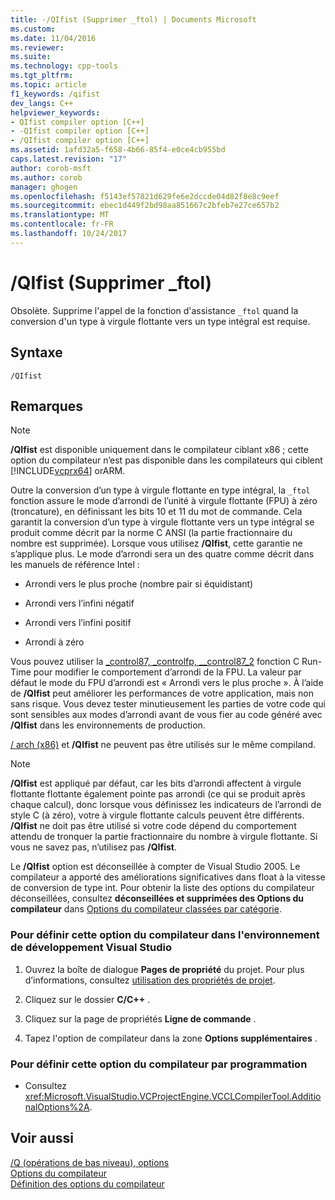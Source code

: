 ```yaml
---
title: -/QIfist (Supprimer _ftol) | Documents Microsoft
ms.custom: 
ms.date: 11/04/2016
ms.reviewer: 
ms.suite: 
ms.technology: cpp-tools
ms.tgt_pltfrm: 
ms.topic: article
f1_keywords: /qifist
dev_langs: C++
helpviewer_keywords:
- QIfist compiler option [C++]
- -QIfist compiler option [C++]
- /QIfist compiler option [C++]
ms.assetid: 1afd32a5-f658-4b66-85f4-e0ce4cb955bd
caps.latest.revision: "17"
author: corob-msft
ms.author: corob
manager: ghogen
ms.openlocfilehash: f5143ef57821d629fe6e2dccde04d82f8e8c9eef
ms.sourcegitcommit: ebec1d449f2bd98aa851667c2bfeb7e27ce657b2
ms.translationtype: MT
ms.contentlocale: fr-FR
ms.lasthandoff: 10/24/2017
---
```

# <a name="qifist-suppress-ftol"></a>/QIfist (Supprimer _ftol)
Obsolète. Supprime l'appel de la fonction d'assistance `_ftol` quand la conversion d'un type à virgule flottante vers un type intégral est requise.  
  
## <a name="syntax"></a>Syntaxe  
  
```  
/QIfist  
```  
  
## <a name="remarks"></a>Remarques  
  
> [!NOTE]
>  **/QIfist** est disponible uniquement dans le compilateur ciblant x86 ; cette option du compilateur n’est pas disponible dans les compilateurs qui ciblent [!INCLUDE[vcprx64](../../assembler/inline/includes/vcprx64_md.md)] orARM.  
  
 Outre la conversion d’un type à virgule flottante en type intégral, la `_ftol` fonction assure le mode d’arrondi de l’unité à virgule flottante (FPU) à zéro (troncature), en définissant les bits 10 et 11 du mot de commande. Cela garantit la conversion d’un type à virgule flottante vers un type intégral se produit comme décrit par la norme C ANSI (la partie fractionnaire du nombre est supprimée). Lorsque vous utilisez **/QIfist**, cette garantie ne s’applique plus. Le mode d’arrondi sera un des quatre comme décrit dans les manuels de référence Intel :  
  
-   Arrondi vers le plus proche (nombre pair si équidistant)  
  
-   Arrondi vers l’infini négatif  
  
-   Arrondi vers l’infini positif  
  
-   Arrondi à zéro  
  
 Vous pouvez utiliser la [_control87, _controlfp, \__control87_2](../../c-runtime-library/reference/control87-controlfp-control87-2.md) fonction C Run-Time pour modifier le comportement d’arrondi de la FPU. La valeur par défaut le mode du FPU d’arrondi est « Arrondi vers le plus proche ». À l’aide de **/QIfist** peut améliorer les performances de votre application, mais non sans risque. Vous devez tester minutieusement les parties de votre code qui sont sensibles aux modes d’arrondi avant de vous fier au code généré avec **/QIfist** dans les environnements de production.  
  
 [/ arch (x86)](../../build/reference/arch-x86.md) et **/QIfist** ne peuvent pas être utilisés sur le même compiland.  
  
> [!NOTE]
>  **/QIfist** est appliqué par défaut, car les bits d’arrondi affectent à virgule flottante flottante également pointe pas arrondi (ce qui se produit après chaque calcul), donc lorsque vous définissez les indicateurs de l’arrondi de style C (à zéro), votre à virgule flottante calculs peuvent être différents. **/QIfist** ne doit pas être utilisé si votre code dépend du comportement attendu de tronquer la partie fractionnaire du nombre à virgule flottante. Si vous ne savez pas, n’utilisez pas **/QIfist**.  
  
 Le **/QIfist** option est déconseillée à compter de Visual Studio 2005. Le compilateur a apporté des améliorations significatives dans float à la vitesse de conversion de type int. Pour obtenir la liste des options du compilateur déconseillées, consultez **déconseillées et supprimées des Options du compilateur** dans [Options du compilateur classées par catégorie](../../build/reference/compiler-options-listed-by-category.md).  
  
### <a name="to-set-this-compiler-option-in-the-visual-studio-development-environment"></a>Pour définir cette option du compilateur dans l'environnement de développement Visual Studio  
  
1.  Ouvrez la boîte de dialogue **Pages de propriété** du projet. Pour plus d’informations, consultez [utilisation des propriétés de projet](../../ide/working-with-project-properties.md).  
  
2.  Cliquez sur le dossier **C/C++** .  
  
3.  Cliquez sur la page de propriétés **Ligne de commande** .  
  
4.  Tapez l'option de compilateur dans la zone **Options supplémentaires** .  
  
### <a name="to-set-this-compiler-option-programmatically"></a>Pour définir cette option du compilateur par programmation  
  
-   Consultez <xref:Microsoft.VisualStudio.VCProjectEngine.VCCLCompilerTool.AdditionalOptions%2A>.  
  
## <a name="see-also"></a>Voir aussi  
 [/Q (opérations de bas niveau), options](../../build/reference/q-options-low-level-operations.md)   
 [Options du compilateur](../../build/reference/compiler-options.md)   
 [Définition des options du compilateur](../../build/reference/setting-compiler-options.md)